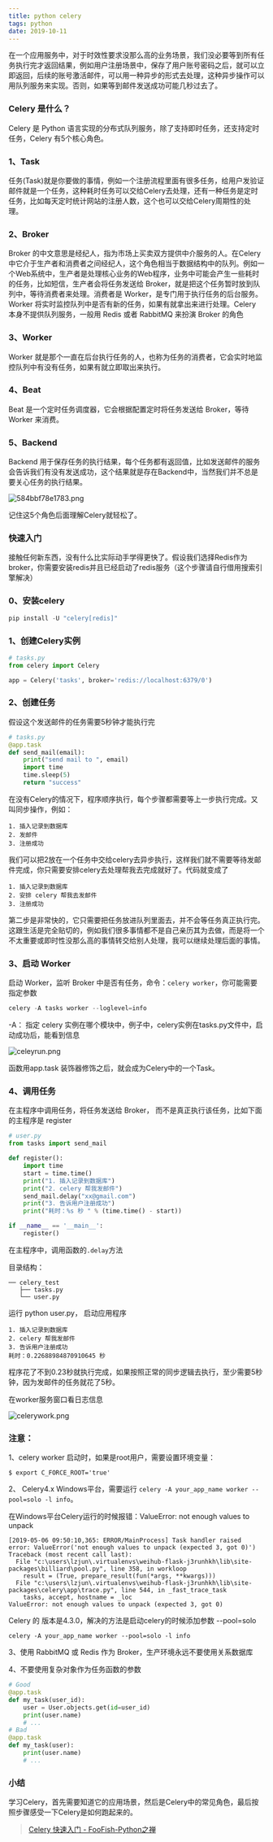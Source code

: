 ```yaml
---
title: python celery
tags: python
date: 2019-10-11
---
```


在一个应用服务中，对于时效性要求没那么高的业务场景，我们没必要等到所有任务执行完才返回结果，例如用户注册场景中，保存了用户账号密码之后，就可以立即返回，后续的账号激活邮件，可以用一种异步的形式去处理，这种异步操作可以用队列服务来实现。否则，如果等到邮件发送成功可能几秒过去了。

### Celery 是什么？

Celery 是 Python 语言实现的分布式队列服务，除了支持即时任务，还支持定时任务，Celery 有5个核心角色。

### 1、Task

任务(Task)就是你要做的事情，例如一个注册流程里面有很多任务，给用户发验证邮件就是一个任务，这种耗时任务可以交给Celery去处理，还有一种任务是定时任务，比如每天定时统计网站的注册人数，这个也可以交给Celery周期性的处理。

### 2、Broker

Broker 的中文意思是经纪人，指为市场上买卖双方提供中介服务的人。在Celery中它介于生产者和消费者之间经纪人，这个角色相当于数据结构中的队列。例如一个Web系统中，生产者是处理核心业务的Web程序，业务中可能会产生一些耗时的任务，比如短信，生产者会将任务发送给 Broker，就是把这个任务暂时放到队列中，等待消费者来处理。消费者是 Worker，是专门用于执行任务的后台服务。Worker 将实时监控队列中是否有新的任务，如果有就拿出来进行处理。Celery 本身不提供队列服务，一般用 Redis 或者 RabbitMQ 来扮演 Broker 的角色

### 3、Worker

Worker 就是那个一直在后台执行任务的人，也称为任务的消费者，它会实时地监控队列中有没有任务，如果有就立即取出来执行。

### 4、Beat

Beat 是一个定时任务调度器，它会根据配置定时将任务发送给 Broker，等待 Worker 来消费。

### 5、Backend

Backend 用于保存任务的执行结果，每个任务都有返回值，比如发送邮件的服务会告诉我们有没有发送成功，这个结果就是存在Backend中，当然我们并不总是要关心任务的执行结果。

![584bbf78e1783.png](python-celery/584bbf78e1783.png)

记住这5个角色后面理解Celery就轻松了。

### 快速入门

接触任何新东西，没有什么比实际动手学得更快了。假设我们选择Redis作为broker，你需要安装redis并且已经启动了redis服务（这个步骤请自行借用搜索引擎解决）

### 0、安装celery

```python
pip install -U "celery[redis]"
```

### 1、创建Celery实例

```python
# tasks.py
from celery import Celery

app = Celery('tasks', broker='redis://localhost:6379/0')
```

### 2、创建任务

假设这个发送邮件的任务需要5秒钟才能执行完

```python
# tasks.py
@app.task
def send_mail(email):
    print("send mail to ", email)
    import time
    time.sleep(5)
    return "success"
```

在没有Celery的情况下，程序顺序执行，每个步骤都需要等上一步执行完成。又叫同步操作，例如：

```
1. 插入记录到数据库
2. 发邮件
3. 注册成功
```

我们可以把2放在一个任务中交给celery去异步执行，这样我们就不需要等待发邮件完成，你只需要安排celery去处理帮我去完成就好了。代码就变成了

```
1. 插入记录到数据库
2. 安排 celery 帮我去发邮件
3. 注册成功
```

第二步是非常快的，它只需要把任务放进队列里面去，并不会等任务真正执行完。这跟生活是完全贴切的，例如我们很多事情都不是自己亲历其为去做，而是将一个不太重要或即时性没那么高的事情转交给别人处理，我可以继续处理后面的事情。

### 3、启动 Worker

启动 Worker，监听 Broker 中是否有任务，命令：`celery worker`，你可能需要指定参数

```python
celery -A tasks worker --loglevel=info
```

-A： 指定 celery 实例在哪个模块中，例子中，celery实例在tasks.py文件中，启动成功后，能看到信息

![celeyrun.png](python-celery/celeyrun.png)

函数用app.task 装饰器修饰之后，就会成为Celery中的一个Task。

### 4、调用任务

在主程序中调用任务，将任务发送给 Broker， 而不是真正执行该任务，比如下面的主程序是 register

```python
# user.py
from tasks import send_mail

def register():
    import time
    start = time.time()
    print("1. 插入记录到数据库")
    print("2. celery 帮我发邮件")
    send_mail.delay("xx@gmail.com")
    print("3. 告诉用户注册成功")
    print("耗时：%s 秒 " % (time.time() - start))

if __name__ == '__main__':
    register()
```

在主程序中，调用函数的`.delay`方法

目录结构：

```
── celery_test
   ├── tasks.py
   └── user.py
```

运行 python user.py， 启动应用程序

```
1. 插入记录到数据库
2. celery 帮我发邮件
3. 告诉用户注册成功
耗时：0.22688984870910645 秒 
```

程序花了不到0.23秒就执行完成，如果按照正常的同步逻辑去执行，至少需要5秒钟，因为发邮件的任务就花了5秒。

在worker服务窗口看日志信息

![celerywork.png](python-celery/celerywork.png)

### 注意：

1、celery worker 启动时，如果是root用户，需要设置环境变量：

```
$ export C_FORCE_ROOT='true'
```

2、 Celery4.x Windows平台，需要运行 `celery -A your_app_name worker --pool=solo -l info`。

在Windows平台Celery运行的时候报错：ValueError: not enough values to unpack

```
[2019-05-06 09:50:10,365: ERROR/MainProcess] Task handler raised error: ValueError('not enough values to unpack (expected 3, got 0)')
Traceback (most recent call last):
  File "c:\users\lzjun\.virtualenvs\weihub-flask-j3runhkh\lib\site-packages\billiard\pool.py", line 358, in workloop
    result = (True, prepare_result(fun(*args, **kwargs)))
  File "c:\users\lzjun\.virtualenvs\weihub-flask-j3runhkh\lib\site-packages\celery\app\trace.py", line 544, in _fast_trace_task
    tasks, accept, hostname = _loc
ValueError: not enough values to unpack (expected 3, got 0)
```

Celery 的 版本是4.3.0，解决的方法是启动celery的时候添加参数 --pool=solo

```
celery -A your_app_name worker --pool=solo -l info
```

3、使用 RabbitMQ 或 Redis 作为 Broker，生产环境永远不要使用关系数据库

4、不要使用复杂对象作为任务函数的参数

```python
# Good
@app.task
def my_task(user_id):
    user = User.objects.get(id=user_id)
    print(user.name)
    # ...
# Bad
@app.task
def my_task(user):
    print(user.name)
    # ...
```

### 小结

学习Celery，首先需要知道它的应用场景，然后是Celery中的常见角色，最后按照步骤感受一下Celery是如何跑起来的。

> [Celery 快速入门 - FooFish-Python之禅](https://foofish.net/celery-toturial1.html)


